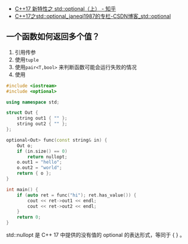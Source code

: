 - [C++17 新特性之 std::optional（上） - 知乎](https://zhuanlan.zhihu.com/p/64985296)
- [C++17之std::optional_janeqi1987的专栏-CSDN博客_std::optional](https://blog.csdn.net/janeqi1987/article/details/100567933)

## 一个函数如何返回多个值？

1. 引用传参
2. 使用`tuple`
3. 使用`pair<T,bool>` 来判断函数可能会运行失败的情况
4. 使用

```c++
#include <iostream>
#include <optional>

using namespace std;

struct Out {
    string out1 { "" };
    string out2 { "" };
};

optional<Out> func(const string& in) {
    Out o;
    if (in.size() == 0)
        return nullopt;
    o.out1 = "hello";
    o.out2 = "world";
    return { o };
}

int main() {
    if (auto ret = func("hi"); ret.has_value()) {
        cout << ret->out1 << endl;
        cout << ret->out2 << endl;
    }
    return 0;
}
```

std::nullopt 是 C++ 17 中提供的没有值的 optional 的表达形式，等同于 { } 。
